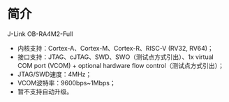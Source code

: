 # 简介
J-Link OB-RA4M2-Full
* 内核支持：Cortex-A、Cortex-M、Cortex-R、RISC-V (RV32, RV64)；
* 接口支持：JTAG、cJTAG、SWD、SWO（测试点方式引出）、1x virtual COM port (VCOM) + optional hardware flow control（测试点方式引出）；
* JTAG/SWD速度：4MHz；
* VCOM波特率：9600bps~1Mbps；
* 暂不支持自动升级。
